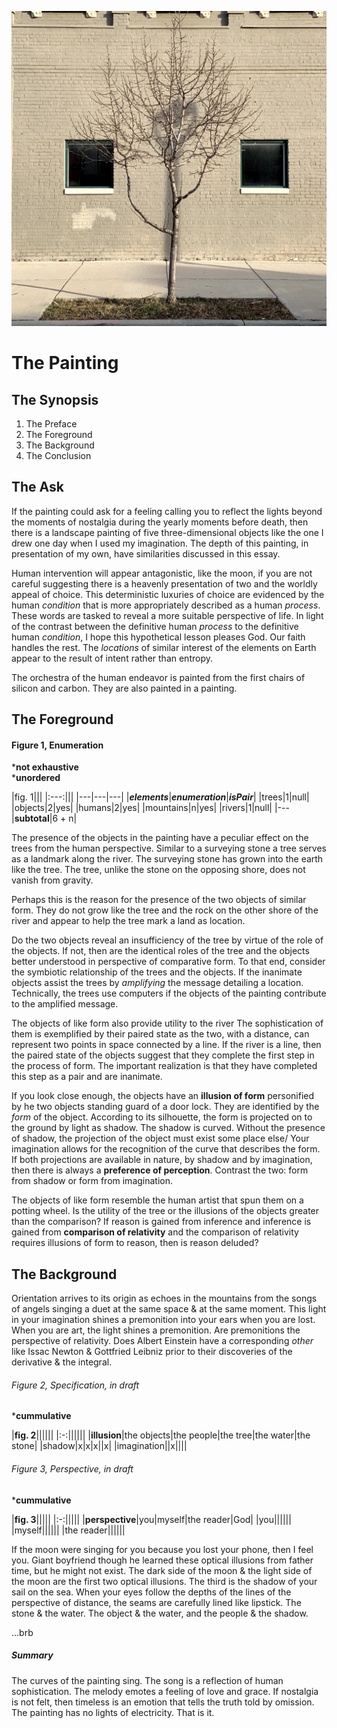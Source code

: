 ![silicon beach > lol-photos > assets > the-telescope.jpg](../centerfold/lol-photos/assets/the-telescope.jpg)

# The Painting

## The Synopsis

1. The Preface
2. The Foreground
3. The Background
4. The Conclusion

## The Ask

If the painting could ask for a feeling calling you to reflect the lights beyond the moments of nostalgia during the yearly moments before death, then there is a landscape painting of five three-dimensional objects like the one I drew one day when I used my imagination. The depth of this painting, in presentation of my own, have similarities discussed in this essay.

Human intervention will appear antagonistic, like the moon, if you are not careful suggesting there is a heavenly presentation of two and the worldly appeal of choice. This deterministic luxuries of choice are evidenced by the human _condition_ that is more appropriately described as a human _process_. These words are tasked to reveal a more suitable perspective of life. In light of the contrast between the definitive human _process_ to the definitive human _condition_, I hope this hypothetical lesson pleases God. Our faith handles the rest. The _locations_ of similar interest of the elements on Earth appear to the result of intent rather than entropy.

The orchestra of the human endeavor is painted from the first chairs of silicon and carbon. They are also painted in a painting.

## The Foreground

#### Figure 1, Enumeration
\***not exhaustive**\
\***unordered**

|fig. 1|||
|:---:|||
|---|---|---|
|**_elements_**|**_enumeration_**|**_isPair_**|
|trees|1|null|
|objects|2|yes|
|humans|2|yes|
|mountains|n|yes|
|rivers|1|null|
|---|**subtotal**|6 + n|

The presence of the objects in the painting have a peculiar effect on the trees from the human perspective. Similar to a surveying stone a tree serves as a landmark along the river. The surveying stone has grown into the earth like the tree. The tree, unlike the stone on the opposing shore, does not vanish from gravity.

Perhaps this is the reason for the presence of the two objects of similar form. They do not grow like the tree and the rock on the other shore of the river and appear to help the tree mark a land as location.

Do the two objects reveal an insufficiency of the tree by virtue of the role of the objects. If not, then are the identical roles of the tree and the objects better understood in perspective of comparative form. To that end, consider the symbiotic relationship of the trees and the objects. If the inanimate objects assist the trees by _amplifying_ the message detailing a location. Technically, the trees use computers if the objects of the painting contribute to the amplified message.

The objects of like form also provide utility to the river The sophistication of them is exemplified by their paired state as the two, with a distance, can represent two points in space connected by a line. If the river is a line, then the paired state of the objects suggest that they complete the first step in the process of form. The important realization is that they have completed this step as a pair and are inanimate.

If you look close enough, the objects have an **illusion of form** personified by he two objects standing guard of a door lock. They are identified by the _form_ of the object. According to its silhouette, the form is projected on to the ground by light as shadow. The shadow is curved. Without the presence of shadow, the projection of the object must exist some place else/ Your imagination allows for the recognition of the curve that describes the form. If both projections are available in nature, by shadow and by imagination, then there is always a **preference of perception**. Contrast the two: form from shadow or form from imagination.

The objects of like form resemble the human artist that spun them on a potting wheel. Is the utility of the tree or the illusions of the objects greater than the comparison? If reason is gained from inference and inference is gained from **comparison of relativity** and the comparison of relativity requires illusions of form to reason, then is reason deluded?

## The Background

Orientation arrives to its origin as echoes in the mountains from the songs of angels singing a duet at the same space & at the same moment. This light in your imagination shines a premonition into your ears when you are lost. When you are art, the light shines a premonition. Are premonitions the perspective of relativity. Does Albert Einstein have a corresponding _other_ like Issac Newton & Gottfried Leibniz prior to their discoveries of the derivative & the integral.

###### Figure 2, Specification, in draft
\***cummulative**

|**fig. 2**||||||
|:-:||||||
|**illusion**|the objects|the people|the tree|the water|the stone|
|shadow|x|x|x||x|
|imagination||x||||

###### Figure 3, Perspective, in draft
\***cummulative**

|**fig. 3**|||||
|:-:|||||
|**perspective**|you|myself|the reader|God|
|you||||||
|myself||||||
|the reader||||||


If the moon were singing for you because you lost your phone, then I feel you. Giant boyfriend though he learned these optical illusions from father time, but he might not exist. The dark side of the moon & the light side of the moon are the first two optical illusions. The third is the shadow of your sail on the sea. When your eyes follow the depths of the lines of the perspective of distance, the seams are carefully lined like lipstick. The stone & the water. The object & the water, and the people & the shadow.

...brb

##### Summary

The curves of the painting sing. The song is a reflection of human sophistication. The melody emotes a feeling of love and grace. If nostalgia is not felt, then timeless is an emotion that tells the truth told by omission. The painting has no lights of electricity. That is it.
